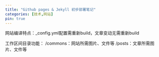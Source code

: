 ```yaml
---
title: "Github pages & Jekyll 初步部署笔记"
categories: [技术,网站]
pin: true
---
```


网站编译特点：_config.yml配置需重新build，文章变动无需重新build

工作区间目录功能：
/commons：网站所需图片、文件等
/posts：文章所需图片、文件等


